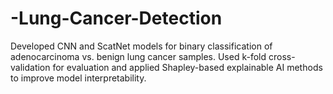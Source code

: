 # -Lung-Cancer-Detection
Developed CNN and ScatNet models for binary classification of adenocarcinoma vs. benign lung cancer samples. Used k-fold cross-validation for evaluation and applied Shapley-based explainable AI methods to improve model interpretability.
